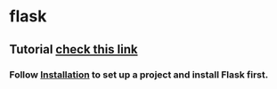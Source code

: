 # flask

## Tutorial [check this link](https://flask.palletsprojects.com/en/2.1.x/quickstart/#a-minimal-application)

### Follow [Installation](https://flask.palletsprojects.com/en/2.1.x/installation/) to set up a project and install Flask first.
